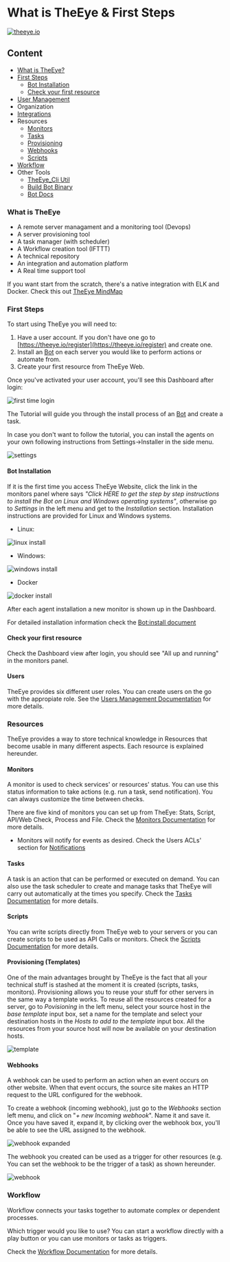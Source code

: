 # What is TheEye & First Steps

[![theeye.io](https://theeye.io/img/logo2.png)](https://theeye.io)

## Content

* [What is TheEye?](readme-old.md#what-is-theeye)
* [First Steps](readme-old.md#first-steps)
  * [Bot Installation](readme-old.md#agent-installation)
  * [Check your first resource](readme-old.md#check-your-first-resource)
* [User Management](readme-old.md#users)
* Organization
* [Integrations](https://github.com/theeye-io/theeye-docs/tree/2ae6a80ebce5e116f9b38a8ff7b35115f5808868/integrations/README.md)
* Resources
  * [Monitors](readme-old.md#monitors)
  * [Tasks](readme-old.md#tasks)
  * [Provisioning](readme-old.md#provisioning-templates)
  * [Webhooks](readme-old.md#webhooks)
  * [Scripts](readme-old.md#scripts)
* [Workflow](readme-old.md#workflow)
* Other Tools
  * [TheEye\_Cli Util](cli-util.md)
  * [Build Bot Binary](https://github.com/theeye-io/theeye-docs/tree/2ae6a80ebce5e116f9b38a8ff7b35115f5808868/binary_build.md)
  * [Bot Docs](https://github.com/theeye-io/theeye-docs/tree/2ae6a80ebce5e116f9b38a8ff7b35115f5808868/agent/README.md)

### What is TheEye

* A remote server managament and a monitoring tool \(Devops\)
* A server provisioning tool
* A task manager \(with scheduler\)
* A Workflow creation tool \(IFTTT\)
* A technical repository
* An integration and automation platform
* A Real time support tool

If you want start from the scratch, there's a native integration with ELK and Docker. Check this out [TheEye MindMap](https://atlas.mindmup.com/2017/11/7f1f2fb0d53611e7a974c121a32f69bf/theeye_functional_mindmap_es/index.html)

### First Steps

To start using TheEye you will need to:

1. Have a user account. If you don't have one go to [https://theeye.io/register](https://theeye.io/register) and create one.
2. Install an [Bot](../the-eye-agent/installation.md) on each server you would like to perform actions or automate from.
3. Create your first resource from TheEye Web.

Once you've activated your user account, you'll see this Dashboard after login:

![first time login](../.gitbook/assets/firsttimelogin.jpg)

The Tutorial will guide you through the install process of an [Bot](../the-eye-agent/installation.md) and create a task.

In case you don't want to follow the tutorial, you can install the agents on your own following instructions from Settings-&gt;Installer in the side menu.

![settings](../.gitbook/assets/settings-1.jpg)

#### Bot Installation

If it is the first time you access TheEye Website, click the link in the monitors panel where says _"Click HERE to get the step by step instructions to install the Bot on Linux and Windows operating systems"_, otherwise go to _Settings_ in the left menu and get to the _Installation_ section. Installation instructions are provided for Linux and Windows systems.

* Linux:

![linux install](../.gitbook/assets/linuxagentinstall-1.jpg)

* Windows:

![windows install](../.gitbook/assets/windowsagentinstall-1.jpg)

* Docker

![docker install](../.gitbook/assets/dockeragentinstall.jpg)

After each agent installation a new monitor is shown up in the Dashboard.

For detailed installation information check the [Bot:install document](../the-eye-agent/installation.md)

#### Check your first resource

Check the Dashboard view after login, you should see "All up and running" in the monitors panel.

#### Users

TheEye provides six different user roles. You can create users on the go with the appropiate role. See the [Users Management Documentation](../user-management/) for more details.

### Resources

TheEye provides a way to store technical knowledge in Resources that become usable in many different aspects. Each resource is explained hereunder.

#### Monitors

A monitor is used to check services' or resources' status. You can use this status information to take actions \(e.g. run a task, send notification\). You can always customize the time between checks.

There are five kind of monitors you can set up from TheEye: Stats, Script, API/Web Check, Process and File. Check the [Monitors Documentation](https://github.com/theeye-io/theeye-docs/tree/2ae6a80ebce5e116f9b38a8ff7b35115f5808868/monitors/README.md) for more details.

* Monitors will notify for events as desired. Check the Users ACLs' section for [Notifications](readme-old.md)

#### Tasks

A task is an action that can be performed or executed on demand. You can also use the task scheduler to create and manage tasks that TheEye will carry out automatically at the times you specify. Check the [Tasks Documentation](../tasks/) for more details.

#### Scripts

You can write scripts directly from TheEye web to your servers or you can create scripts to be used as API Calls or monitors. Check the [Scripts Documentation](../scripts/) for more details.

#### Provisioning \(Templates\)

One of the main advantages brought by TheEye is the fact that all your technical stuff is stashed at the moment it is created \(scripts, tasks, monitors\). Provisioning allows you to reuse your stuff for other servers in the same way a template works. To reuse all the resources created for a server, go to _Povisioning_ in the left menu, select your source host in the _base template_ input box, set a name for the template and select your destination hosts in the _Hosts to add to the template_ input box. All the resources from your source host will now be available on your destination hosts.

![template](https://raw.githubusercontent.com/patobas/docs/master/template.gif)

#### Webhooks

A webhook can be used to perform an action when an event occurs on other website. When that event occurs, the source site makes an HTTP request to the URL configured for the webhook.

To create a webhook \(incoming webhook\), just go to the _Webhooks_ section left menu, and click on "_+ new Incoming webhook_". Name it and save it. Once you have saved it, expand it, by clicking over the webhook box, you'll be able to see the URL assigned to the webhook.

![webhook expanded](https://raw.githubusercontent.com/theeye-io/theeye-docs/master/images/webhookexpanded.jpg)

The webhook you created can be used as a trigger for other resources \(e.g. You can set the webhook to be the trigger of a task\) as shown hereunder.

![webhook](https://raw.githubusercontent.com/patobas/docs/master/webhook.gif)

### Workflow

Workflow connects your tasks together to automate complex or dependent processes.

Which trigger would you like to use? You can start a workflow directly with a play button or you can use monitors or tasks as triggers.

Check the [Workflow Documentation](./) for more details.

